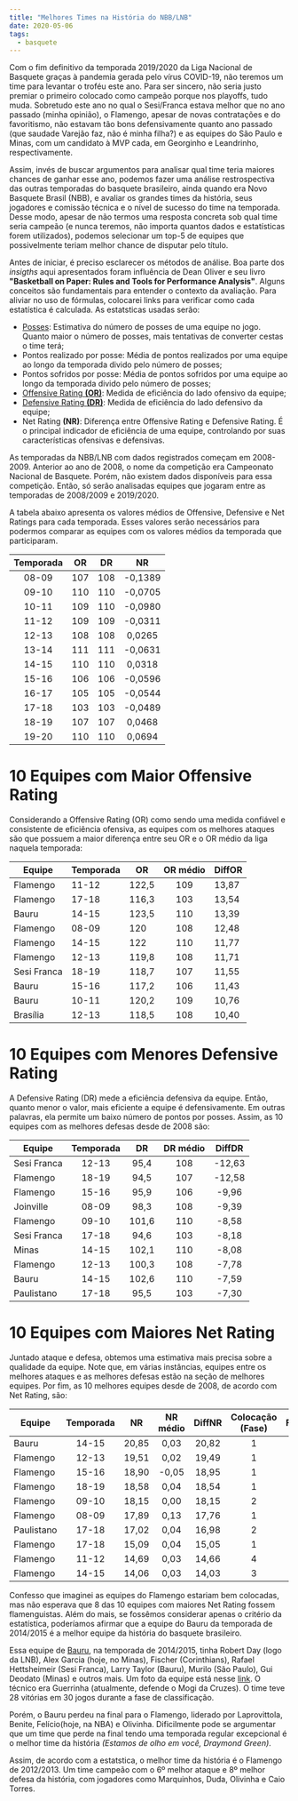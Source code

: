 ```yaml
---
title: "Melhores Times na História do NBB/LNB"
date: 2020-05-06
tags:
  - basquete
---
```


Com o fim definitivo da temporada 2019/2020 da Liga Nacional de Basquete graças à pandemia gerada pelo vírus COVID-19, não teremos um time para levantar o troféu este ano. Para ser sincero, não seria justo premiar o primeiro colocado como campeão porque nos playoffs, tudo muda. Sobretudo este ano no qual o Sesi/Franca estava melhor que no ano passado (minha opinião), o Flamengo, apesar de novas contratações e do favoritismo, não estavam tão bons defensivamente quanto ano passado (que saudade Varejão faz, não é minha filha?) e as equipes do São Paulo e Minas, com um candidato à MVP cada, em Georginho e Leandrinho, respectivamente. 

Assim, invés de buscar argumentos para analisar qual time teria maiores chances de ganhar esse ano, podemos fazer uma análise restrospectiva das outras temporadas do basquete brasileiro, ainda quando era Novo Basquete Brasil (NBB), e avaliar os grandes times da história, seus jogadores e comissão técnica e o nível de sucesso do time na temporada. Desse modo, apesar de não termos uma resposta concreta sob qual time seria campeão (e nunca teremos, não importa quantos dados e estatísticas forem utilizados), podemos selecionar um top-5 de equipes que possivelmente teriam melhor chance de disputar pelo título. 

Antes de iniciar, é preciso esclarecer os métodos de análise. Boa parte dos *insigths* aqui apresentados foram influência de Dean Oliver e seu livro **"Basketball on Paper: Rules and Tools for Performance Analysis"**. Alguns conceitos são fundamentais para entender o contexto da avaliação. Para aliviar no uso de fórmulas, colocarei links para verificar como cada estatística é calculada. As estatsticas usadas serão:

- [Posses](https://www.nbastuffer.com/analytics101/possession/): Estimativa do número de posses de uma equipe no jogo. Quanto maior o número de posses, mais tentativas de converter cestas o time terá;
- Pontos realizado por posse: Média de pontos realizados por uma equipe ao longo da temporada divido pelo número de posses;
- Pontos sofridos por posse: Média de pontos sofridos por uma equipe ao longo da temporada divido pelo número de posses;
- [Offensive Rating **(OR)**](https://www.nbastuffer.com/analytics101/offensive-efficiency/): Medida de eficiência do lado ofensivo da equipe;
- [Defensive Rating **(DR)**](https://www.nbastuffer.com/analytics101/defensive-efficiency/): Medida de eficiência do lado defensivo da equipe;
- Net Rating **(NR)**: Diferença entre Offensive Rating e Defensive Rating. É o principal indicador de eficiência de uma equipe, controlando por suas características ofensivas e defensivas.   

As temporadas da NBB/LNB com dados registrados começam em 2008-2009. Anterior ao ano de 2008, o nome da competição era Campeonato Nacional de Basquete. Porém, não existem dados disponíveis para essa competição. Então, só serão analisadas equipes que jogaram entre as temporadas de 2008/2009 e 2019/2020.

A tabela abaixo apresenta os valores médios de Offensive, Defensive e Net Ratings para cada temporada. Esses valores serão necessários para podermos comparar as equipes com os valores médios da temporada que participaram.

| Temporada |  OR |  DR |    NR   |
|:---------:|:---:|:---:|:-------:|
|   08-09   | 107 | 108 | -0,1389 |
|   09-10   | 110 | 110 | -0,0705 |
|   10-11   | 109 | 110 | -0,0980 |
|   11-12   | 109 | 109 | -0,0311 |
|   12-13   | 108 | 108 |  0,0265 |
|   13-14   | 111 | 111 | -0,0631 |
|   14-15   | 110 | 110 |  0,0318 |
|   15-16   | 106 | 106 | -0,0596 |
|   16-17   | 105 | 105 | -0,0544 |
|   17-18   | 103 | 103 | -0,0489 |
|   18-19   | 107 | 107 |  0,0468 |
|   19-20   | 110 | 110 |  0,0694 |

# 10 Equipes com Maior Offensive Rating

Considerando a Offensive Rating (OR) como sendo uma medida confiável e consistente de eficiência ofensiva, as equipes com os melhores ataques são que possuem a maior diferença entre seu OR e o OR médio da liga naquela temporada:

| Equipe      | Temporada | OR    | OR médio | DiffOR |
|-------------|-----------|-------|:--------:|--------|
| Flamengo    | 11-12     | 122,5 |    109   | 13,87  |
| Flamengo    | 17-18     | 116,3 |    103   | 13,54  |
| Bauru       | 14-15     | 123,5 |    110   | 13,39  |
| Flamengo    | 08-09     | 120   |    108   | 12,48  |
| Flamengo    | 14-15     | 122   |    110   | 11,77  |
| Flamengo    | 12-13     | 119,8 |    108   | 11,71  |
| Sesi Franca | 18-19     | 118,7 |    107   | 11,55  |
| Bauru       | 15-16     | 117,2 |    106   | 11,43  |
| Bauru       | 10-11     | 120,2 |    109   | 10,76  |
| Brasília    | 12-13     | 118,5 |    108   | 10,40  |

# 10 Equipes com Menores Defensive Rating

A Defensive Rating (DR) mede a eficiência defensiva da equipe. Então, quanto menor o valor, mais eficiente a equipe é defensivamente. Em outras palavras, ela permite um baixo número de pontos por posses. Assim, as 10 equipes com as melhores defesas desde de 2008 são:

| Equipe      | Temporada |   DR  | DR médio | DiffDR |
|-------------|:---------:|:-----:|:--------:|:------:|
| Sesi Franca |   12-13   |  95,4 |    108   | -12,63 |
| Flamengo    |   18-19   |  94,5 |    107   | -12,58 |
| Flamengo    |   15-16   |  95,9 |    106   |  -9,96 |
| Joinville   |   08-09   |  98,3 |    108   |  -9,39 |
| Flamengo    |   09-10   | 101,6 |    110   |  -8,58 |
| Sesi Franca |   17-18   |  94,6 |    103   |  -8,18 |
| Minas       |   14-15   | 102,1 |    110   |  -8,08 |
| Flamengo    |   12-13   | 100,3 |    108   |  -7,78 |
| Bauru       |   14-15   | 102,6 |    110   |  -7,59 |
| Paulistano  |   17-18   |  95,5 |    103   |  -7,30 |


# 10 Equipes com Maiores Net Rating

Juntado ataque e defesa, obtemos uma estimativa mais precisa sobre a qualidade da equipe. Note que, em várias instâncias, equipes entre os melhores ataques e as melhores defesas estão na seção de melhores equipes. Por fim, as 10 melhores equipes desde de 2008, de acordo com Net Rating, são:

| Equipe     | Temporada |   NR  | NR médio | DiffNR | Colocação (Fase) | Final? | Campeão? |
|------------|:---------:|:-----:|:--------:|:------:|:----------------:|:------:|:--------:|
| Bauru      |   14-15   | 20,85 |   0,03   |  20,82 |         1        |   Sim  |    Não   |
| Flamengo   |   12-13   | 19,51 |   0,02   |  19,49 |         1        |   Sim  |    Sim   |
| Flamengo   |   15-16   | 18,90 |   -0,05  |  18,95 |         1        |   Sim  |    Sim   |
| Flamengo   |   18-19   | 18,58 |   0,04   |  18,54 |         1        |   Sim  |    Sim   |
| Flamengo   |   09-10   | 18,15 |   0,00   |  18,15 |         2        |   Sim  |    Não   |
| Flamengo   |   08-09   | 17,89 |   0,13   |  17,76 |         1        |   Sim  |    Sim   |
| Paulistano |   17-18   | 17,02 |   0,04   |  16,98 |         2        |   Sim  |    Sim   |
| Flamengo   |   17-18   | 15,09 |   0,04   |  15,05 |         1        |   Não  |    Não   |
| Flamengo   |   11-12   | 14,69 |   0,03   |  14,66 |         4        |   Não  |    Não   |
| Flamengo   |   14-15   | 14,06 |   0,03   |  14,03 |         3        |   Sim  |    Sim   |

Confesso que imaginei as equipes do Flamengo estariam bem colocadas, mas não esperava que 8 das 10 equipes com maiores Net Rating fossem flamenguistas. Além do mais, se fossêmos considerar apenas o critério da estatística, poderíamos afirmar que a equipe do Bauru da temporada de 2014/2015 é a melhor equipe da história do basquete brasileiro. 

Essa equipe de [Bauru](https://lnb.com.br/noticias/time-dos-sonhos/), na temporada de 2014/2015, tinha Robert Day (logo da LNB), Alex Garcia (hoje, no Minas), Fischer (Corinthians), Rafael Hettsheimeir (Sesi Franca), Larry Taylor (Bauru), Murilo (São Paulo), Gui Deodato (Minas) e outros mais. Um foto da equipe está nesse [link](https://www.canhota10.com/bauru-basket/lancamento-time/). O técnico era Guerrinha (atualmente, defende o Mogi da Cruzes). O time teve 28 vitórias em 30 jogos durante a fase de classificação.

Porém, o Bauru perdeu na final para o Flamengo, liderado por Laprovittola, Benite, Felício(hoje, na NBA) e Olivinha. Dificilmente pode se argumentar que um time que perde na final tendo uma temporada regular excepcional é o melhor time da história *(Estamos de olho em você, Draymond Green)*.

Assim, de acordo com a estatstica, o melhor time da história é o Flamengo de 2012/2013. Um time campeão com o 6º melhor ataque e 8º melhor defesa da história, com jogadores como Marquinhos, Duda, Olivinha e Caio Torres.

